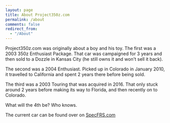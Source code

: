```yaml
---
layout: page
title: About Project350z.com
permalink: /about
comments: false
redirect_from: 
  - "/About"
---
```


Project350z.com was originally about a boy and his toy. The first was a 2003 350z Enthusiast Package. That car was campaigned for 3 years and then sold to a Dozzle in Kansas City (he still owns it and won't sell it back).

The second was a 2004 Enthusiast. Picked up in Colorado in January 2010, it travelled to California and spent 2 years there before being sold.

The third was a 2003 Touring that was acquired in 2016. That only stuck around 2 years before making its way to Florida, and then recently on to Colorado.

What will the 4th be? Who knows.

The current car can be found over on [SpecFRS.com](https://www.specfrs.com/)

